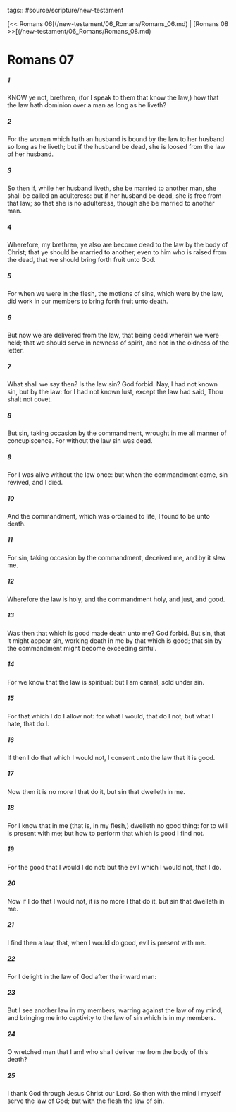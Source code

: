 tags:: #source/scripture/new-testament

[<< Romans 06[(/new-testament/06_Romans/Romans_06.md) | [Romans 08 >>[(/new-testament/06_Romans/Romans_08.md)

# Romans 07

##### 1

KNOW ye not, brethren, (for I speak to them that know the law,) how that the law hath dominion over a man as long as he liveth?

##### 2

For the woman which hath an husband is bound by the law to her husband so long as he liveth; but if the husband be dead, she is loosed from the law of her husband.

##### 3

So then if, while her husband liveth, she be married to another man, she shall be called an adulteress: but if her husband be dead, she is free from that law; so that she is no adulteress, though she be married to another man.

##### 4

Wherefore, my brethren, ye also are become dead to the law by the body of Christ; that ye should be married to another, even to him who is raised from the dead, that we should bring forth fruit unto God.

##### 5

For when we were in the flesh, the motions of sins, which were by the law, did work in our members to bring forth fruit unto death.

##### 6

But now we are delivered from the law, that being dead wherein we were held; that we should serve in newness of spirit, and not in the oldness of the letter.

##### 7

What shall we say then? Is the law sin? God forbid. Nay, I had not known sin, but by the law: for I had not known lust, except the law had said, Thou shalt not covet.

##### 8

But sin, taking occasion by the commandment, wrought in me all manner of concupiscence. For without the law sin was dead.

##### 9

For I was alive without the law once: but when the commandment came, sin revived, and I died.

##### 10

And the commandment, which was ordained to life, I found to be unto death.

##### 11

For sin, taking occasion by the commandment, deceived me, and by it slew me.

##### 12

Wherefore the law is holy, and the commandment holy, and just, and good.

##### 13

Was then that which is good made death unto me? God forbid. But sin, that it might appear sin, working death in me by that which is good; that sin by the commandment might become exceeding sinful.

##### 14

For we know that the law is spiritual: but I am carnal, sold under sin.

##### 15

For that which I do I allow not: for what I would, that do I not; but what I hate, that do I.

##### 16

If then I do that which I would not, I consent unto the law that it is good.

##### 17

Now then it is no more I that do it, but sin that dwelleth in me.

##### 18

For I know that in me (that is, in my flesh,) dwelleth no good thing: for to will is present with me; but how to perform that which is good I find not.

##### 19

For the good that I would I do not: but the evil which I would not, that I do.

##### 20

Now if I do that I would not, it is no more I that do it, but sin that dwelleth in me.

##### 21

I find then a law, that, when I would do good, evil is present with me.

##### 22

For I delight in the law of God after the inward man:

##### 23

But I see another law in my members, warring against the law of my mind, and bringing me into captivity to the law of sin which is in my members.

##### 24

O wretched man that I am! who shall deliver me from the body of this death?

##### 25

I thank God through Jesus Christ our Lord. So then with the mind I myself serve the law of God; but with the flesh the law of sin.

